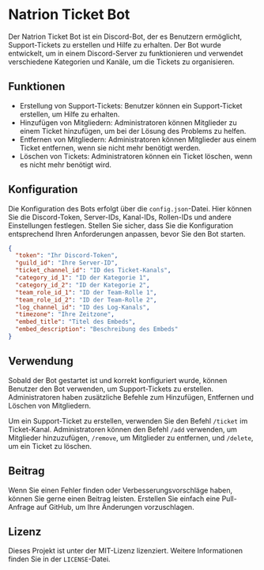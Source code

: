 # Natrion Ticket Bot

Der Natrion Ticket Bot ist ein Discord-Bot, der es Benutzern ermöglicht, Support-Tickets zu erstellen und Hilfe zu erhalten. Der Bot wurde entwickelt, um in einem Discord-Server zu funktionieren und verwendet verschiedene Kategorien und Kanäle, um die Tickets zu organisieren.

## Funktionen

- Erstellung von Support-Tickets: Benutzer können ein Support-Ticket erstellen, um Hilfe zu erhalten.
- Hinzufügen von Mitgliedern: Administratoren können Mitglieder zu einem Ticket hinzufügen, um bei der Lösung des Problems zu helfen.
- Entfernen von Mitgliedern: Administratoren können Mitglieder aus einem Ticket entfernen, wenn sie nicht mehr benötigt werden.
- Löschen von Tickets: Administratoren können ein Ticket löschen, wenn es nicht mehr benötigt wird.

## Konfiguration

Die Konfiguration des Bots erfolgt über die `config.json`-Datei. Hier können Sie die Discord-Token, Server-IDs, Kanal-IDs, Rollen-IDs und andere Einstellungen festlegen. Stellen Sie sicher, dass Sie die Konfiguration entsprechend Ihren Anforderungen anpassen, bevor Sie den Bot starten.

```json
{
  "token": "Ihr Discord-Token",
  "guild_id": "Ihre Server-ID",
  "ticket_channel_id": "ID des Ticket-Kanals",
  "category_id_1": "ID der Kategorie 1",
  "category_id_2": "ID der Kategorie 2",
  "team_role_id_1": "ID der Team-Rolle 1",
  "team_role_id_2": "ID der Team-Rolle 2",
  "log_channel_id": "ID des Log-Kanals",
  "timezone": "Ihre Zeitzone",
  "embed_title": "Titel des Embeds",
  "embed_description": "Beschreibung des Embeds"
}
```

## Verwendung

Sobald der Bot gestartet ist und korrekt konfiguriert wurde, können Benutzer den Bot verwenden, um Support-Tickets zu erstellen. Administratoren haben zusätzliche Befehle zum Hinzufügen, Entfernen und Löschen von Mitgliedern.

Um ein Support-Ticket zu erstellen, verwenden Sie den Befehl `/ticket` im Ticket-Kanal. Administratoren können den Befehl `/add` verwenden, um Mitglieder hinzuzufügen, `/remove`, um Mitglieder zu entfernen, und `/delete`, um ein Ticket zu löschen.

## Beitrag

Wenn Sie einen Fehler finden oder Verbesserungsvorschläge haben, können Sie gerne einen Beitrag leisten. Erstellen Sie einfach eine Pull-Anfrage auf GitHub, um Ihre Änderungen vorzuschlagen.

## Lizenz

Dieses Projekt ist unter der MIT-Lizenz lizenziert. Weitere Informationen finden Sie in der `LICENSE`-Datei.
